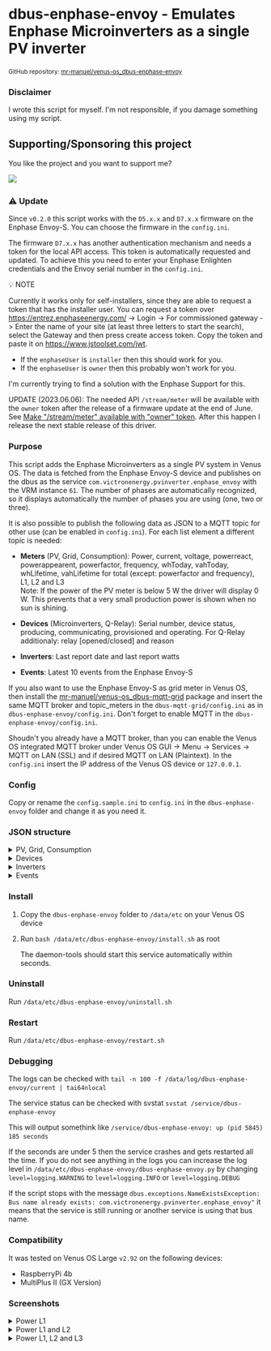 # dbus-enphase-envoy - Emulates Enphase Microinverters as a single PV inverter

<small>GitHub repository: [mr-manuel/venus-os_dbus-enphase-envoy](https://github.com/mr-manuel/venus-os_dbus-enphase-envoy)</small>

### Disclaimer

I wrote this script for myself. I'm not responsible, if you damage something using my script.


## Supporting/Sponsoring this project

You like the project and you want to support me?

[<img src="https://github.md0.eu/uploads/donate-button.svg" height="50">](https://www.paypal.com/donate/?hosted_button_id=3NEVZBDM5KABW)


### ⚠️ Update

Since `v0.2.0` this script works with the `D5.x.x` and `D7.x.x` firmware on the Enphase Envoy-S. You can choose the firmware in the `config.ini`.

The firmware `D7.x.x` has another authentication mechanism and needs a token for the local API access. This token is automatically requested and updated. To achieve this you need to enter your Enphase Enlighten credentials and the Envoy serial number in the `config.ini`.

💡 NOTE

Currently it works only for self-installers, since they are able to request a token that has the installer user. You can request a token over https://entrez.enphaseenergy.com/ -> Login -> For commissioned gateway -> Enter the name of your site (at least three letters to start the search), select the Gateway and then press create access token. Copy the token and paste it on https://www.jstoolset.com/jwt.

* If the `enphaseUser` is `installer` then this should work for you.
* If the `enphaseUser` is `owner` then this probably won't work for you.

I'm currently trying to find a solution with the Enphase Support for this.

UPDATE (2023.06.06): The needed API `/stream/meter` will be available with the `owner` token after the release of a firmware update at the end of June. See [Make "/stream/meter" available with "owner" token](https://support.enphase.com/s/question/0D53m00009CewmJCAR/make-streammeter-available-with-owner-token). After this happen I release the next stable release of this driver.

### Purpose

This script adds the Enphase Microinverters as a single PV system in Venus OS. The data is fetched from the Enphase Envoy-S device and publishes on the dbus as the service `com.victronenergy.pvinverter.enphase_envoy` with the VRM instance `61`. The number of phases are automatically recognized, so it displays automatically the number of phases you are using (one, two or three).

It is also possible to publish the following data as JSON to a MQTT topic for other use (can be enabled in `config.ini`). For each list element a different topic is needed:

* **Meters** (PV, Grid, Consumption): Power, current, voltage, powerreact, powerappearent, powerfactor, frequency, whToday, vahToday, whLifetime, vahLifetime for total (except: powerfactor and frequency), L1, L2 and L3<br>
Note: If the power of the PV meter is below 5 W the driver will display 0 W. This prevents that a very small production power is shown when no sun is shining.

* **Devices** (Microinverters, Q-Relay): Serial number, device status, producing, communicating, provisioned and operating. For Q-Relay additionaly: relay [opened/closed] and reason

* **Inverters**: Last report date and last report watts

* **Events**: Latest 10 events from the Enphase Envoy-S


If you also want to use the Enphase Envoy-S as grid meter in Venus OS, then install the [mr-manuel/venus-os_dbus-mqtt-grid](https://github.com/mr-manuel/venus-os_dbus-mqtt-grid) package and insert the same MQTT broker and topic_meters in the `dbus-mqtt-grid/config.ini` as in `dbus-enphase-envoy/config.ini`. Don't forget to enable MQTT in the `dbus-enphase-envoy/config.ini`.

Shoudn't you already have a MQTT broker, than you can enable the Venus OS integrated MQTT broker under Venus OS GUI -> Menu -> Services -> MQTT on LAN (SSL) and if desired MQTT on LAN (Plaintext). In the `config.ini` insert the IP address of the Venus OS device or `127.0.0.1`.

### Config

Copy or rename the `config.sample.ini` to `config.ini` in the `dbus-enphase-envoy` folder and change it as you need it.


### JSON structure

<details><summary>PV, Grid, Consumption</summary>

```json
{
  "pv": {
    "L1": {
      "power": 0.000,
      "current": 0.000,
      "voltage": 0.000,
      "power_react": 0.00,
      "power_appearent": 0.000,
      "power_factor": 0.00,
      "frequency": 0,
      "whToday": 0.000,
      "vahToday": 0.000,
      "whLifetime": 0.000,
      "vahLifetime": 0.000
    },
    "L2": {
      "power": 0.000,
      "current": 0.000,
      "voltage": 0.000,
      "power_react": 0.00,
      "power_appearent": 0.000,
      "power_factor": 0.00,
      "frequency": 0,
      "whToday": 0.000,
      "vahToday": 0.000,
      "whLifetime": 0.000,
      "vahLifetime": 0.000
    },
    "L3": {
      "power": 0.000,
      "current": 0.000,
      "voltage": 0.000,
      "power_react": 0.00,
      "power_appearent": 0.000,
      "power_factor": 0.00,
      "frequency": 0,
      "whToday": 0.000,
      "vahToday": 0.000,
      "whLifetime": 0.000,
      "vahLifetime": 0.000
    },
    "power": 0.000,
    "current": 0.000,
    "voltage": 0.000,
    "power_react": 0.00,
    "power_appearent": 0.000,
    "whToday": 0.000,
    "vahToday": 0.000,
    "whLifetime": 0.000,
    "vahLifetime": 0.000
  },
  "grid": {
    "L1": {
      "power": 0.000,
      "current": 0.000,
      "voltage": 0.000,
      "power_react": 0.00,
      "power_appearent": 0.000,
      "power_factor": 0.00,
      "frequency": 0,
      "whToday": 0.000,
      "vahToday": 0.000,
      "whLifetime": 0.000,
      "vahLifetime": 0.000
    },
    "L2": {
      "power": 0.000,
      "current": 0.000,
      "voltage": 0.000,
      "power_react": 0.00,
      "power_appearent": 0.000,
      "power_factor": 0.00,
      "frequency": 0,
      "whToday": 0.000,
      "vahToday": 0.000,
      "whLifetime": 0.000,
      "vahLifetime": 0.000
    },
    "L3": {
      "power": 0.000,
      "current": 0.000,
      "voltage": 0.000,
      "power_react": 0.00,
      "power_appearent": 0.000,
      "power_factor": 0.00,
      "frequency": 0,
      "whToday": 0.000,
      "vahToday": 0.000,
      "whLifetime": 0.000,
      "vahLifetime": 0.000
    },
    "power": 0.000,
    "current": 0.000,
    "voltage": 0.000,
    "power_react": 0.00,
    "power_appearent": 0.000,
    "whToday": 0.000,
    "vahToday": 0.000,
    "whLifetime": 0.000,
    "vahLifetime": 0.000
  },
  "consumption": {
    "L1": {
      "power": 0.000,
      "current": 0.000,
      "voltage": 0.000,
      "power_react": 0.00,
      "power_appearent": 0.000,
      "power_factor": 0.00,
      "frequency": 0,
      "whToday": 0.000,
      "vahToday": 0.000,
      "whLifetime": 0.000,
      "vahLifetime": 0.000
    },
    "L2": {
      "power": 0.000,
      "current": 0.000,
      "voltage": 0.000,
      "power_react": 0.00,
      "power_appearent": 0.000,
      "power_factor": 0.00,
      "frequency": 0,
      "whToday": 0.000,
      "vahToday": 0.000,
      "whLifetime": 0.000,
      "vahLifetime": 0.000
    },
    "L3": {
      "power": 0.000,
      "current": 0.000,
      "voltage": 0.000,
      "power_react": 0.00,
      "power_appearent": 0.000,
      "power_factor": 0.00,
      "frequency": 0,
      "whToday": 0.000,
      "vahToday": 0.000,
      "whLifetime": 0.000,
      "vahLifetime": 0.000
    },
    "power": 0.000,
    "current": 0.000,
    "voltage": 0.000,
    "power_react": 0.00,
    "power_appearent": 0.000,
    "whToday": 0.000,
    "vahToday": 0.000,
    "whLifetime": 0.000,
    "vahLifetime": 0.000
  }
}
```
</details>

<details><summary>Devices</summary>

```json
{
  "inverters": {
    "122000000001": {
      "status": [
        "envoy.global.ok"
      ],
      "producing": true,
      "communicating": true,
      "provisioned": true,
      "operating": true
    },
    "122000000002": {
      "status": [
        "envoy.global.ok"
      ],
      "producing": true,
      "communicating": true,
      "provisioned": true,
      "operating": true
    },
    "122000000003": {
      "status": [
        "envoy.global.ok"
      ],
      "producing": true,
      "communicating": true,
      "provisioned": true,
      "operating": true
    }
  },
  "batteries": {},
  "relais": {
    "122100000001": {
      "status": [
        "envoy.global.ok"
      ],
      "producing": false,
      "communicating": true,
      "provisioned": true,
      "operating": true,
      "relay": "closed",
      "reason": "ok"
    }
  }
}
```
</details>

<details><summary>Inverters</summary>

```json
{
  "122000000001": {
    "lastReportDate": 1667471311,
    "lastReportWatts": 50
  },
  "122000000002": {
    "lastReportDate": 1667471311,
    "lastReportWatts": 60
  },
  "122000000003": {
    "lastReportDate": 1667471311,
    "lastReportWatts": 70
  }
}
```
</details>

<details><summary>Events</summary>

```json
{
  "3015": {
    "message": "Microinverter failed to report: Set",
    "serialNumber": "122000000001",
    "type": "pcu ",
    "datetime": "Wed Nov 02, 2022 04:53 PM CET"
  },
  "3016": {
    "message": "Microinverter failed to report: Clear",
    "serialNumber": "122000000002",
    "type": "pcu ",
    "datetime": "Wed Nov 02, 2022 04:54 PM CET"
  },
  "3017": {
    "message": "Microinverter failed to report: Set",
    "serialNumber": "122000000002",
    "type": "pcu ",
    "datetime": "Wed Nov 02, 2022 04:54 PM CET"
  },
  "3018": {
    "message": "Microinverter failed to report: Clear",
    "serialNumber": "122000000002",
    "type": "pcu ",
    "datetime": "Thu Nov 03, 2022 07:12 AM CET"
  },
  "3019": {
    "message": "Microinverter failed to report: Clear",
    "serialNumber": "122000000001",
    "type": "pcu ",
    "datetime": "Thu Nov 03, 2022 07:12 AM CET"
  },
  "3020": {
    "message": "Power On Reset",
    "serialNumber": "122000000002",
    "type": "pcu ",
    "datetime": "Thu Nov 03, 2022 07:12 AM CET"
  },
  "3021": {
    "message": "DC Voltage Too Low: Clear",
    "serialNumber": "122000000001",
    "type": "pcu channel 1",
    "datetime": "Thu Nov 03, 2022 07:42 AM CET"
  },
  "3022": {
    "message": "Power On Reset",
    "serialNumber": "122000000001",
    "type": "pcu ",
    "datetime": "Thu Nov 03, 2022 07:12 AM CET"
  },
  "3023": {
    "message": "DC Power Too Low: Clear",
    "serialNumber": "122000000002",
    "type": "pcu ",
    "datetime": "Thu Nov 03, 2022 08:01 AM CET"
  },
  "3024": {
    "message": "DC Power Too Low: Clear",
    "serialNumber": "122000000001",
    "type": "pcu ",
    "datetime": "Thu Nov 03, 2022 08:00 AM CET"
  }
}
```
</details>


### Install

1. Copy the `dbus-enphase-envoy` folder to `/data/etc` on your Venus OS device

2. Run `bash /data/etc/dbus-enphase-envoy/install.sh` as root

   The daemon-tools should start this service automatically within seconds.

### Uninstall

Run `/data/etc/dbus-enphase-envoy/uninstall.sh`

### Restart

Run `/data/etc/dbus-enphase-envoy/restart.sh`

### Debugging

The logs can be checked with `tail -n 100 -f /data/log/dbus-enphase-envoy/current | tai64nlocal`

The service status can be checked with svstat `svstat /service/dbus-enphase-envoy`

This will output somethink like `/service/dbus-enphase-envoy: up (pid 5845) 185 seconds`

If the seconds are under 5 then the service crashes and gets restarted all the time. If you do not see anything in the logs you can increase the log level in `/data/etc/dbus-enphase-envoy/dbus-enphase-envoy.py` by changing `level=logging.WARNING` to `level=logging.INFO` or `level=logging.DEBUG`

If the script stops with the message `dbus.exceptions.NameExistsException: Bus name already exists: com.victronenergy.pvinverter.enphase_envoy"` it means that the service is still running or another service is using that bus name.

### Compatibility

It was tested on Venus OS Large `v2.92` on the following devices:

* RaspberryPi 4b
* MultiPlus II (GX Version)

### Screenshots

<details><summary>Power L1</summary>

![Pv power L1 - pages](/screenshots/pv_power_L1_pages.png)
![Pv power L1 - device list](/screenshots/pv_power_L1_device-list.png)
![Pv power L1 - device list - enphase envoy 1](/screenshots/pv_power_L1_device-list_enphase-envoy-1.png)
![Pv power L1 - device list - enphase envoy 2](/screenshots/pv_power_L1_device-list_enphase-envoy-2.png)

</details>

<details><summary>Power L1 and L2</summary>

![Pv power L1, L2 - pages](/screenshots/pv_power_L2_L1_pages.png)
![Pv power L1, L2 - device list](/screenshots/pv_power_L2_L1_device-list.png)
![Pv power L1, L2 - device list - enphase envoy 1](/screenshots/pv_power_L2_L1_device-list_enphase-envoy-1.png)
![Pv power L1, L2 - device list - enphase envoy 2](/screenshots/pv_power_L2_L1_device-list_enphase-envoy-2.png)

</details>

<details><summary>Power L1, L2 and L3</summary>

![Pv power L1, L2, L3 - pages](/screenshots/pv_power_L3_L2_L1_pages.png)
![Pv power L1, L2, L3 - device list](/screenshots/pv_power_L3_L2_L1_device-list.png)
![Pv power L1, L2, L3 - device list - enphase envoy 1](/screenshots/pv_power_L3_L2_L1_device-list_enphase-envoy-1.png)
![Pv power L1, L2, L3 - device list - enphase envoy 2](/screenshots/pv_power_L3_L2_L1_device-list_enphase-envoy-2.png)

</details>

